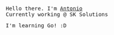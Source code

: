 <p >
  <br>
  <br>
  <samp>Hello there. I'm <a href="https://www.linkedin.com/in/antonio-krsoski/">Antonio</a><br>Currently working @ SK Solutions

<samp>I'm learning Go! :D<br>

<br>
<br>

</p>
  
